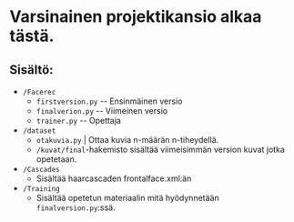 # Varsinainen projektikansio alkaa tästä.
## Sisältö:
* `/Facerec`
  * `firstversion.py` -- Ensinmäinen versio
  * `finalverion.py` -- Viimeinen versio
  * `trainer.py` -- Opettaja
* `/dataset`
  * `otakuvia.py` | Ottaa kuvia n-määrän n-tiheydellä.
  * `/kuvat/final`-hakemisto sisältää viimeisimmän version kuvat jotka opetetaan.
* `/Cascades`
  * Sisältää haarcascaden frontalface.xml:än
* `/Training`
  * Sisältää opetetun materiaalin mitä hyödynnetään `finalversion.py`:ssä.
